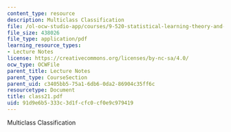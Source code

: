 ```yaml
---
content_type: resource
description: Multiclass Classification
file: /ol-ocw-studio-app/courses/9-520-statistical-learning-theory-and-applications-spring-2003/91d9e6b5333c3d1fcfc0cf0e9c979419_class21.pdf
file_size: 438026
file_type: application/pdf
learning_resource_types:
- Lecture Notes
license: https://creativecommons.org/licenses/by-nc-sa/4.0/
ocw_type: OCWFile
parent_title: Lecture Notes
parent_type: CourseSection
parent_uid: c3405bb5-75a1-6db6-0da2-86904c35ff6c
resourcetype: Document
title: class21.pdf
uid: 91d9e6b5-333c-3d1f-cfc0-cf0e9c979419
---
```

Multiclass Classification